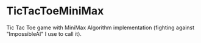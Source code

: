 # TicTacToeMiniMax
Tic Tac Toe game with MiniMax Algorithm implementation (fighting against "ImpossibleAI" I use to call it).
